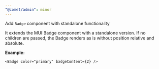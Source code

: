 ```yaml
---
"@comet/admin": minor
---
```


Add `Badge` component with standalone functionality

It extends the MUI Badge component with a standalone version. If no children are
passed, the Badge renders as is without position relative and absolute.

**Example:**

```tsx  
<Badge color="primary" badgeContent={2} />
```

